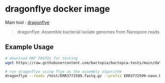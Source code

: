 # dragonflye docker image

Main tool : [dragonflye](https://github.com/rpetit3/dragonflye)

> dragonflye: Assemble bacterial isolate genomes from Nanopore reads

## Example Usage

```bash
# download ONT FASTQs for testing
wget https://raw.githubusercontent.com/bactopia/bactopia-tests/main/data/species/portiera/nanopore/ERR3772599.fastq.gz

# run dragonflye using flye as the assembly algorithm
dragonflye --reads /test/ERR3772599.fastq.gz --prefix ERR3772599-nano.hq --cpus 0 --nopolish --outdir flyehq --gsize 300000 --assembler flye --nanohq
```
